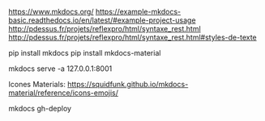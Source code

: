 https://www.mkdocs.org/
https://example-mkdocs-basic.readthedocs.io/en/latest/#example-project-usage
http://pdessus.fr/projets/reflexpro/html/syntaxe_rest.html
http://pdessus.fr/projets/reflexpro/html/syntaxe_rest.html#styles-de-texte

pip install mkdocs
pip install mkdocs-material

mkdocs serve -a 127.0.0.1:8001

Icones Materials:
https://squidfunk.github.io/mkdocs-material/reference/icons-emojis/

mkdocs gh-deploy